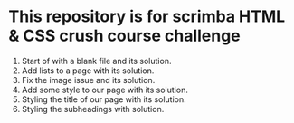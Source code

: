 # This repository is for scrimba HTML & CSS crush course challenge

1. Start of with a blank file and its solution.
2. Add lists to a page with its solution.
3. Fix the image issue and its solution.
4. Add some style to our page with its solution.
5. Styling the title of our page with its solution.
6. Styling the subheadings with solution.
